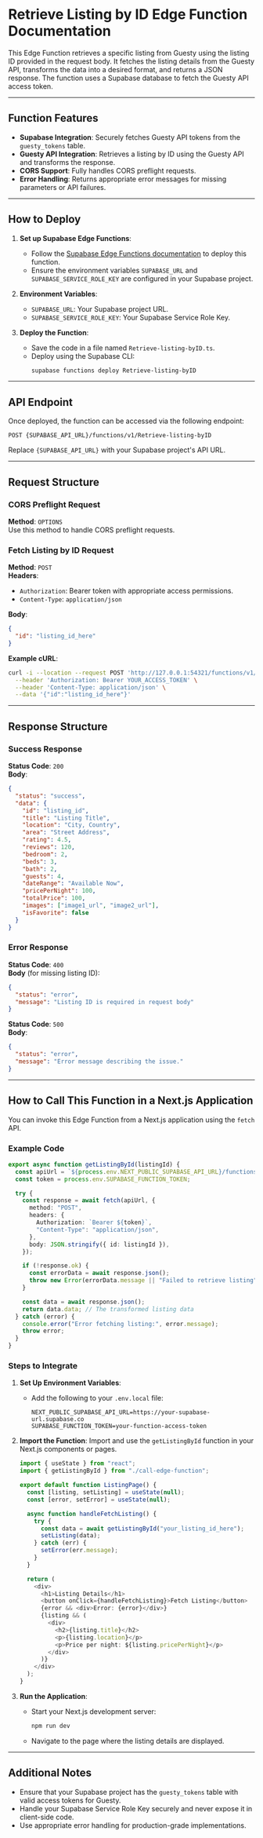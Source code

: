 # Retrieve Listing by ID Edge Function Documentation

This Edge Function retrieves a specific listing from Guesty using the listing ID provided in the request body. It fetches the listing details from the Guesty API, transforms the data into a desired format, and returns a JSON response. The function uses a Supabase database to fetch the Guesty API access token.

---

## Function Features

- **Supabase Integration**: Securely fetches Guesty API tokens from the `guesty_tokens` table.
- **Guesty API Integration**: Retrieves a listing by ID using the Guesty API and transforms the response.
- **CORS Support**: Fully handles CORS preflight requests.
- **Error Handling**: Returns appropriate error messages for missing parameters or API failures.

---

## How to Deploy

1. **Set up Supabase Edge Functions**:
   - Follow the [Supabase Edge Functions documentation](https://supabase.com/docs/guides/functions) to deploy this function.
   - Ensure the environment variables `SUPABASE_URL` and `SUPABASE_SERVICE_ROLE_KEY` are configured in your Supabase project.

2. **Environment Variables**:
   - `SUPABASE_URL`: Your Supabase project URL.
   - `SUPABASE_SERVICE_ROLE_KEY`: Your Supabase Service Role Key.

3. **Deploy the Function**:
   - Save the code in a file named `Retrieve-listing-byID.ts`.
   - Deploy using the Supabase CLI:
     ```bash
     supabase functions deploy Retrieve-listing-byID
     ```

---

## API Endpoint

Once deployed, the function can be accessed via the following endpoint:
```
POST {SUPABASE_API_URL}/functions/v1/Retrieve-listing-byID
```

Replace `{SUPABASE_API_URL}` with your Supabase project's API URL.

---

## Request Structure

### CORS Preflight Request
**Method**: `OPTIONS`  
Use this method to handle CORS preflight requests.

### Fetch Listing by ID Request
**Method**: `POST`  
**Headers**:
- `Authorization`: Bearer token with appropriate access permissions.
- `Content-Type`: `application/json`

**Body**:
```json
{
  "id": "listing_id_here"
}
```

**Example cURL**:
```bash
curl -i --location --request POST 'http://127.0.0.1:54321/functions/v1/Retrieve-listing-byID' \
  --header 'Authorization: Bearer YOUR_ACCESS_TOKEN' \
  --header 'Content-Type: application/json' \
  --data '{"id":"listing_id_here"}'
```

---

## Response Structure

### Success Response
**Status Code**: `200`  
**Body**:
```json
{
  "status": "success",
  "data": {
    "id": "listing_id",
    "title": "Listing Title",
    "location": "City, Country",
    "area": "Street Address",
    "rating": 4.5,
    "reviews": 120,
    "bedroom": 2,
    "beds": 3,
    "bath": 2,
    "guests": 4,
    "dateRange": "Available Now",
    "pricePerNight": 100,
    "totalPrice": 100,
    "images": ["image1_url", "image2_url"],
    "isFavorite": false
  }
}
```

### Error Response
**Status Code**: `400`  
**Body** (for missing listing ID):
```json
{
  "status": "error",
  "message": "Listing ID is required in request body"
}
```

**Status Code**: `500`  
**Body**:
```json
{
  "status": "error",
  "message": "Error message describing the issue."
}
```

---

## How to Call This Function in a Next.js Application

You can invoke this Edge Function from a Next.js application using the `fetch` API.

### Example Code

```typescript name=call-edge-function.ts
export async function getListingById(listingId) {
  const apiUrl = `${process.env.NEXT_PUBLIC_SUPABASE_API_URL}/functions/v1/Retrieve-listing-byID`;
  const token = process.env.SUPABASE_FUNCTION_TOKEN;

  try {
    const response = await fetch(apiUrl, {
      method: "POST",
      headers: {
        Authorization: `Bearer ${token}`,
        "Content-Type": "application/json",
      },
      body: JSON.stringify({ id: listingId }),
    });

    if (!response.ok) {
      const errorData = await response.json();
      throw new Error(errorData.message || "Failed to retrieve listing");
    }

    const data = await response.json();
    return data.data; // The transformed listing data
  } catch (error) {
    console.error("Error fetching listing:", error.message);
    throw error;
  }
}
```

### Steps to Integrate

1. **Set Up Environment Variables**:
   - Add the following to your `.env.local` file:
     ```env
     NEXT_PUBLIC_SUPABASE_API_URL=https://your-supabase-url.supabase.co
     SUPABASE_FUNCTION_TOKEN=your-function-access-token
     ```

2. **Import the Function**:
   Import and use the `getListingById` function in your Next.js components or pages.

   ```typescript name=index.tsx
   import { useState } from "react";
   import { getListingById } from "./call-edge-function";

   export default function ListingPage() {
     const [listing, setListing] = useState(null);
     const [error, setError] = useState(null);

     async function handleFetchListing() {
       try {
         const data = await getListingById("your_listing_id_here");
         setListing(data);
       } catch (err) {
         setError(err.message);
       }
     }

     return (
       <div>
         <h1>Listing Details</h1>
         <button onClick={handleFetchListing}>Fetch Listing</button>
         {error && <div>Error: {error}</div>}
         {listing && (
           <div>
             <h2>{listing.title}</h2>
             <p>{listing.location}</p>
             <p>Price per night: ${listing.pricePerNight}</p>
           </div>
         )}
       </div>
     );
   }
   ```

3. **Run the Application**:
   - Start your Next.js development server:
     ```bash
     npm run dev
     ```

   - Navigate to the page where the listing details are displayed.

---

## Additional Notes

- Ensure that your Supabase project has the `guesty_tokens` table with valid access tokens for Guesty.
- Handle your Supabase Service Role Key securely and never expose it in client-side code.
- Use appropriate error handling for production-grade implementations.
